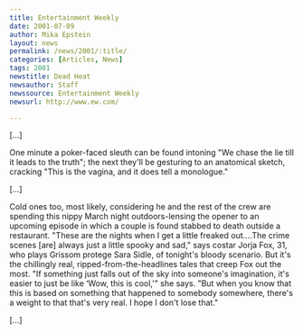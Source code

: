```yaml
---
title: Entertainment Weekly
date: 2001-07-09
author: Mika Epstein
layout: news
permalink: /news/2001/:title/
categories: [Articles, News]
tags: 2001
newstitle: Dead Heat  
newsauthor: Staff  
newssource: Entertainment Weekly  
newsurl: http://www.ew.com/  

---
```

[...]

One minute a poker-faced sleuth can be found intoning "We chase the lie till it leads to the truth"; the next they'll be gesturing to an anatomical sketch, cracking "This is the vagina, and it does tell a monologue."

[...]

Cold ones too, most likely, considering he and the rest of the crew are spending this nippy March night outdoors-lensing the opener to an upcoming episode in which a couple is found stabbed to death outside a restaurant. "These are the nights when I get a little freaked out....The crime scenes [are] always just a little spooky and sad," says costar Jorja Fox, 31, who plays Grissom protege Sara Sidle, of tonight's bloody scenario. But it's the chillingly real, ripped-from-the-headlines tales that creep Fox out the most. "If something just falls out of the sky into someone's imagination, it's easier to just be like &#8216;Wow, this is cool,'" she says. "But when you know that this is based on something that happened to somebody somewhere, there's a weight to that that's very real. I hope I don't lose that." 

[...]

